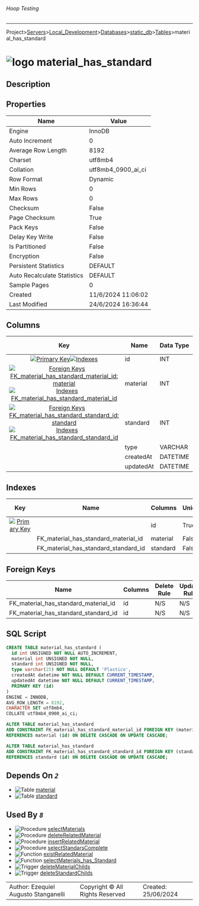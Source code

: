 ###### Hoop Testing
___
Project>[Servers](../../../../Servers.md)>[Local_Development](../../../Local_Development.md)>[Databases](../../Databases.md)>[static_db](../static_db.md)>[Tables](Tables.md)>material_has_standard


# ![logo](../../../../../Images/table64.svg) material_has_standard

## <a name="#Description"></a>Description
> 
## <a name="#Properties"></a>Properties
|Name|Value|
|---|---|
|Engine|InnoDB|
|Auto Increment|0|
|Average Row Length|8192|
|Charset|utf8mb4|
|Collation|utf8mb4_0900_ai_ci|
|Row Format|Dynamic|
|Min Rows|0|
|Max Rows|0|
|Checksum|False|
|Page Checksum|True|
|Pack Keys|False|
|Delay Key Write|False|
|Is Partitioned|False|
|Encryption|False|
|Persistent Statistics|DEFAULT|
|Auto Recalculate Statistics|DEFAULT|
|Sample Pages|0|
|Created|11/6/2024 11:06:02|
|Last Modified|24/6/2024 16:36:44|


## <a name="#Columns"></a>Columns
|Key|Name|Data Type|Length|Precision|Scale|Unsigned|Zerofill|Binary|Not Null|Auto Increment|Default|Virtual|Invisible|Description|
|:---:|---|---|---|---|---|---|---|---|---|---|---|---|---|---|
|[![Primary Key ](../../../../../Images/primarykey.svg)](#Indexes)[![Indexes ](../../../../../Images/index.svg)](#Indexes)|id|INT||11||True|False|False|True|True||False|False||
|[![Foreign Keys FK_material_has_standard_material_id: material](../../../../../Images/foreignkey.svg)](#ForeignKeys)[![Indexes FK_material_has_standard_material_id](../../../../../Images/index.svg)](#Indexes)|material|INT||11||True|False|False|True|False||False|False||
|[![Foreign Keys FK_material_has_standard_standard_id: standard](../../../../../Images/foreignkey.svg)](#ForeignKeys)[![Indexes FK_material_has_standard_standard_id](../../../../../Images/index.svg)](#Indexes)|standard|INT||11||True|False|False|True|False||False|False||
||type|VARCHAR|25|||False|False|False|True|False|'Plastico'|False|False||
||createdAt|DATETIME||0||False|False|False|True|False|CURRENT_TIMESTAMP|False|False||
||updatedAt|DATETIME||0||False|False|False|True|False|CURRENT_TIMESTAMP|False|False||

## <a name="#Indexes"></a>Indexes
|Key|Name|Columns|Unique|Type|Key Lengths|
|:---:|---|---|---|---|---|
|[![Primary Key ](../../../../../Images/primarykey.svg)](#Indexes)||id|True|None|0|
||FK_material_has_standard_material_id|material|False|None|0|
||FK_material_has_standard_standard_id|standard|False|None|0|

## <a name="#ForeignKeys"></a>Foreign Keys
|Name|Columns|Delete Rule|Update Rule|
|---|---|---|---|
|FK_material_has_standard_material_id|id|N/S|N/S|
|FK_material_has_standard_standard_id|id|N/S|N/S|

## <a name="#SqlScript"></a>SQL Script
```SQL
CREATE TABLE material_has_standard (
  id int UNSIGNED NOT NULL AUTO_INCREMENT,
  material int UNSIGNED NOT NULL,
  standard int UNSIGNED NOT NULL,
  type varchar(25) NOT NULL DEFAULT 'Plastico',
  createdAt datetime NOT NULL DEFAULT CURRENT_TIMESTAMP,
  updatedAt datetime NOT NULL DEFAULT CURRENT_TIMESTAMP,
  PRIMARY KEY (id)
)
ENGINE = INNODB,
AVG_ROW_LENGTH = 8192,
CHARACTER SET utf8mb4,
COLLATE utf8mb4_0900_ai_ci;

ALTER TABLE material_has_standard
ADD CONSTRAINT FK_material_has_standard_material_id FOREIGN KEY (material)
REFERENCES material (id) ON DELETE CASCADE ON UPDATE CASCADE;

ALTER TABLE material_has_standard
ADD CONSTRAINT FK_material_has_standard_standard_id FOREIGN KEY (standard)
REFERENCES standard (id) ON DELETE CASCADE ON UPDATE CASCADE;
```

## <a name="#DependsOn"></a>Depends On _`2`_
- ![Table](../../../../../Images/table.svg) [material](material.md)
- ![Table](../../../../../Images/table.svg) [standard](standard.md)


## <a name="#UsedBy"></a>Used By _`8`_
- ![Procedure](../../../../../Images/procedure.svg) [selectMaterials](../Procedures/selectMaterials.md)
- ![Procedure](../../../../../Images/procedure.svg) [deleteRelatedMaterial](../Procedures/deleteRelatedMaterial.md)
- ![Procedure](../../../../../Images/procedure.svg) [insertRelatedMaterial](../Procedures/insertRelatedMaterial.md)
- ![Procedure](../../../../../Images/procedure.svg) [selectStandarsComplete](../Procedures/selectStandarsComplete.md)
- ![Function](../../../../../Images/function.svg) [existRelatedMaterial](../Functions/existRelatedMaterial.md)
- ![Function](../../../../../Images/function.svg) [selectMaterials_has_Standard](../Functions/selectMaterials_has_Standard.md)
- ![Trigger](../../../../../Images/trigger.svg) [deleteMaterialChilds](../Triggers/deleteMaterialChilds.md)
- ![Trigger](../../../../../Images/trigger.svg) [deleteStandardChilds](../Triggers/deleteStandardChilds.md)


||||
|---|---|---|
|Author: Ezequiel Augusto Stanganelli|Copyright © All Rights Reserved|Created: 25/06/2024|